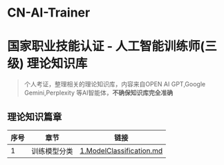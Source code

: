 # CN-AI-Trainer
# 国家职业技能认证 - 人工智能训练师(三级) 理论知识库

> 个人考证，整理相关的理论知识库，内容来自OPEN AI GPT,Google Gemini,Perplexity 等AI智能体，**不确保知识库完全准确**

## 理论知识篇章

| 序号 | 章节         | 链接                                                 |
| ---- | ------------ | ---------------------------------------------------- |
| 1    | 训练模型分类 | [1.ModelClassification.md](1.ModelClassification.md) |
